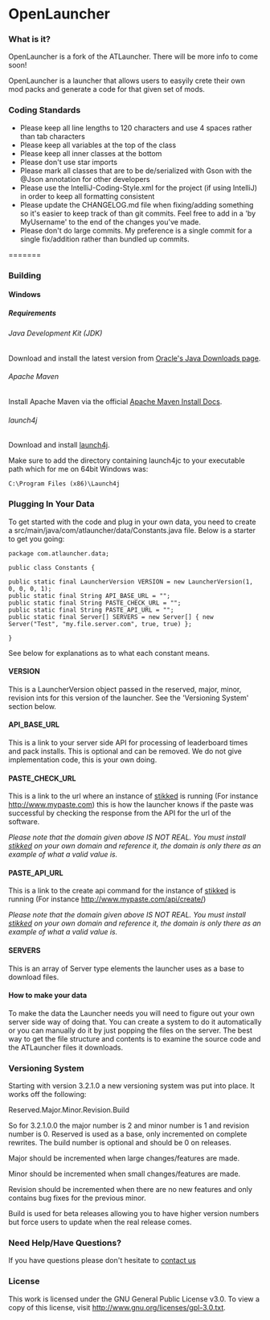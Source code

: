 OpenLauncher
====================================

### What is it?
OpenLauncher is a fork of the ATLauncher. There will be more info to come soon!

OpenLauncher is a launcher that allows users to easyily crete their own mod packs and generate a code for that given set of mods.

### Coding Standards

+ Please keep all line lengths to 120 characters and use 4 spaces rather than tab characters
+ Please keep all variables at the top of the class
+ Please keep all inner classes at the bottom
+ Please don't use star imports
+ Please mark all classes that are to be de/serialized with Gson with the @Json annotation for other developers
+ Please use the IntelliJ-Coding-Style.xml for the project (if using IntelliJ) in order to keep all formatting consistent
+ Please update the CHANGELOG.md file when fixing/adding something so it's easier to keep track of than git commits. Feel free to add in a 'by MyUsername' to the end of the changes you've made.
+ Please don't do large commits. My preference is a single commit for a single fix/addition rather than bundled up commits.

=======
### Building

#### Windows

##### Requirements

###### Java Development Kit (JDK)

Download and install the latest version from [Oracle's Java Downloads page](http://www.oracle.com/technetwork/java/javase/downloads/jdk7-downloads-1880260.html).

###### Apache Maven

Install Apache Maven via the official [Apache Maven Install Docs](http://maven.apache.org/download.cgi#Installation).

###### launch4j

Download and install [launch4j](http://sourceforge.net/projects/launch4j/files/launch4j-3/3.1.0-beta2/).

Make sure to add the directory containing launch4jc to your executable path which for me on 64bit Windows was:

```
C:\Program Files (x86)\Launch4j
```

### Plugging In Your Data

To get started with the code and plug in your own data, you need to create a src/main/java/com/atlauncher/data/Constants.java file. Below is a starter to get you going:

    package com.atlauncher.data;

    public class Constants {

    public static final LauncherVersion VERSION = new LauncherVersion(1, 0, 0, 0, 1);
    public static final String API_BASE_URL = "";
    public static final String PASTE_CHECK_URL = "";
    public static final String PASTE_API_URL = "";
    public static final Server[] SERVERS = new Server[] { new Server("Test", "my.file.server.com", true, true) };
    
    }

See below for explanations as to what each constant means.

#### VERSION
This is a LauncherVersion object passed in the reserved, major, minor, revision ints for this version of the launcher. See the 'Versioning System' section below.

#### API_BASE_URL
This is a link to your server side API for processing of leaderboard times and pack installs. This is optional and can be removed. We do not give implementation code, this is your own doing.

#### PASTE_CHECK_URL
This is a link to the url where an instance of [stikked](https://github.com/claudehohl/Stikked) is running (For instance http://www.mypaste.com) this is how the launcher knows if the paste was successful by checking the response from the API for the url of the software.

*Please note that the domain given above IS NOT REAL. You must install [stikked](https://github.com/claudehohl/Stikked) on your own domain and reference it, the domain is only there as an example of what a valid value is.*

#### PASTE_API_URL
This is a link to the create api command for the instance of [stikked](https://github.com/claudehohl/Stikked) is running (For instance http://www.mypaste.com/api/create/)

*Please note that the domain given above IS NOT REAL. You must install [stikked](https://github.com/claudehohl/Stikked) on your own domain and reference it, the domain is only there as an example of what a valid value is.*

#### SERVERS
This is an array of Server type elements the launcher uses as a base to download files.

#### How to make your data

To make the data the Launcher needs you will need to figure out your own server side way of doing that. You can create a system to do it automatically or you can manually do it by just popping the files on the server. The best way to get the file structure and contents is to examine the source code and the ATLauncher files it downloads.

### Versioning System

Starting with version 3.2.1.0 a new versioning system was put into place. It works off the following:

Reserved.Major.Minor.Revision.Build

So for 3.2.1.0.0 the major number is 2 and minor number is 1 and revision number is 0. Reserved is used as a base, only incremented on complete rewrites. The build number is optional and should be 0 on releases.

Major should be incremented when large changes/features are made.

Minor should be incremented when small changes/features are made.

Revision should be incremented when there are no new features and only contains bug fixes for the previous minor.

Build is used for beta releases allowing you to have higher version numbers but force users to update when the real release comes.

### Need Help/Have Questions?

If you have questions please don't hesitate to [contact us](http://www.atlauncher.com/contactus/)

### License

This work is licensed under the GNU General Public License v3.0. To view a copy of this license, visit http://www.gnu.org/licenses/gpl-3.0.txt.

